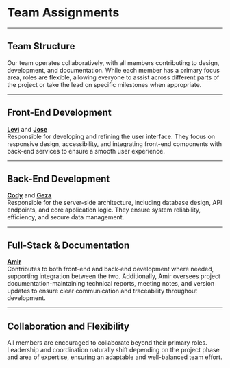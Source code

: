 # Team Assignments

---

## **Team Structure**

Our team operates collaboratively, with all members contributing to design, development, and documentation. While each member has a primary focus area, roles are flexible, allowing everyone to assist across different parts of the project or take the lead on specific milestones when appropriate.

---

## **Front-End Development**
**[Levi](https://github.com/codyhahn/swe-3313-fall-2025-team-02/blob/main/project-plan/resumes/Levi_Weinstein_Resume.md)** and **[Jose](https://github.com/codyhahn/swe-3313-fall-2025-team-02/blob/main/project-plan/resumes/Jose_Orozco-Cruz_Resume.md)**  
Responsible for developing and refining the user interface. They focus on responsive design, accessibility, and integrating front-end components with back-end services to ensure a smooth user experience.

---

## **Back-End Development**
**[Cody](https://github.com/codyhahn/swe-3313-fall-2025-team-02/blob/main/project-plan/resumes/Cody_Hahn_Resume.md)** and **[Geza](https://github.com/codyhahn/swe-3313-fall-2025-team-02/blob/main/project-plan/resumes/Geza_Martiny_Resume.md)**  
Responsible for the server-side architecture, including database design, API endpoints, and core application logic. They ensure system reliability, efficiency, and secure data management.

---

## **Full-Stack & Documentation**
**[Amir](https://github.com/codyhahn/swe-3313-fall-2025-team-02/blob/main/project-plan/resumes/Amir_Aissat_Resume.md)**  
Contributes to both front-end and back-end development where needed, supporting integration between the two. Additionally, Amir oversees project documentation-maintaining technical reports, meeting notes, and version updates to ensure clear communication and traceability throughout development.

---

## **Collaboration and Flexibility**
All members are encouraged to collaborate beyond their primary roles. Leadership and coordination naturally shift depending on the project phase and area of expertise, ensuring an adaptable and well-balanced team effort.
